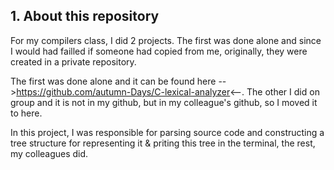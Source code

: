 ## 1. About this repository

For my compilers class, I did 2 projects. The first was done alone and since I would had failled if someone had copied from me, originally, they were created in a private
repository.

The first was done alone and it can be found here -->https://github.com/autumn-Days/C-lexical-analyzer<--. The other I did on group and it is not in my github, but in my colleague's github, so I moved it to here.

In this project, I was responsible for parsing source code and constructing a tree structure for representing it & priting this tree in the terminal, the rest, my colleagues
did. 

